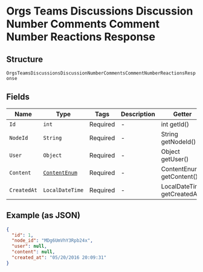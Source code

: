 
# Orgs Teams Discussions Discussion Number Comments Comment Number Reactions Response

## Structure

`OrgsTeamsDiscussionsDiscussionNumberCommentsCommentNumberReactionsResponse`

## Fields

| Name | Type | Tags | Description | Getter | Setter |
|  --- | --- | --- | --- | --- | --- |
| `Id` | `int` | Required | - | int getId() | setId(int id) |
| `NodeId` | `String` | Required | - | String getNodeId() | setNodeId(String nodeId) |
| `User` | `Object` | Required | - | Object getUser() | setUser(Object user) |
| `Content` | [`ContentEnum`](../../doc/models/content-enum.md) | Required | - | ContentEnum getContent() | setContent(ContentEnum content) |
| `CreatedAt` | `LocalDateTime` | Required | - | LocalDateTime getCreatedAt() | setCreatedAt(LocalDateTime createdAt) |

## Example (as JSON)

```json
{
  "id": 1,
  "node_id": "MDg6UmVhY3Rpb24x",
  "user": null,
  "content": null,
  "created_at": "05/20/2016 20:09:31"
}
```

